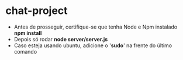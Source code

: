 # chat-project
* Antes de prosseguir, certifique-se que tenha Node e Npm instalado
<strong>npm install</strong>
* Depois só rodar
<strong>node server/server.js</strong>
* Caso esteja usando ubuntu, adicione o '<strong>sudo</strong>' na frente do último comando
